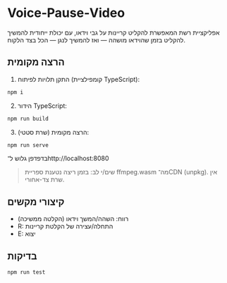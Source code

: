 # Voice‑Pause‑Video

אפליקציית רשת המאפשרת להקליט קריינות על גבי וידאו, עם יכולת ייחודית להמשיך להקליט בזמן שהוידאו מושהה — ואז להמשיך לנגן — הכל בצד הלקוח.

## הרצה מקומית
1. התקן תלויות לפיתוח (קומפילציית TypeScript):
```bash
npm i
```
2. הידור TypeScript:
```bash
npm run build
```
3. הרצה מקומית (שרת סטטי):
```bash
npm run serve
```
בדפדפן גלוש ל־http://localhost:8080

> שים/י לב: בזמן ריצה נטענת ספריית ffmpeg.wasm מה־CDN (unpkg). אין שרת צד-אחורי.

## קיצורי מקשים
- רווח: השהה/המשך וידאו (הקלטה ממשיכה)
- R: התחלה/עצירה של הקלטת קריינות
- E: יצוא

## בדיקות
```bash
npm run test
```

